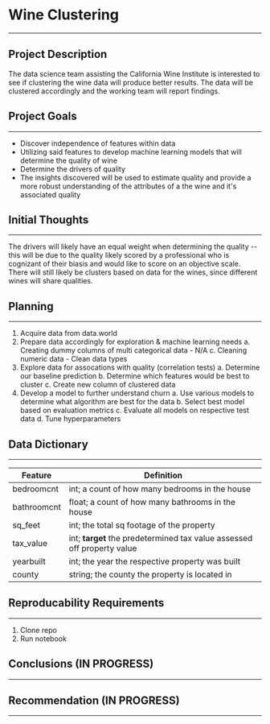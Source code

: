 # Wine Clustering
---
## Project Description 
The data science team assisting the California Wine Institute is interested to see if clustering the wine data will produce better results. The data will be clustered accordingly and the working team will report findings.

## Project Goals
---
- Discover independence of features within data
- Utilizing said features to develop machine learning models that will determine the quality of wine 
- Determine the drivers of quality
- The insights discovered will be used to estimate quality and provide a more robust understanding of the attributes of a the wine and it's associated quality

## Initial Thoughts
--- 
The drivers will likely have an equal weight when determining the quality -- this will be due to the quality likely scored by a professional who is cognizant of their biasis and would like to score on an objective scale. There will still likely be clusters based on data for the wines, since different wines will share qualities. 

## Planning
--- 
1. Acquire data from data.world
2. Prepare data accordingly for exploration & machine learning needs
    a. Creating dummy columns of multi categorical data
        - N/A
    c. Cleaning numeric data
        - Clean data types
3. Explore data for assocations with quality (correlation tests)
    a. Determine our baseline prediction
    b. Determine which features would be best to cluster
    c. Create new column of clustered data
4. Develop a model to further understand churn
    a. Use various models to determine what algorithm are best for the data
    b. Select best model based on evaluation metrics
    c. Evaluate all models on respective test data
    d. Tune hyperparameters

## Data Dictionary
--- 
| Feature        | Definition                                   |
| ---            | ---                                          |
| bedroomcnt     | int; a count of how many bedrooms in the house |
| bathroomcnt    | float; a count of how many bathrooms in the house |
| sq_feet    | int; the total sq footage of the property |
| tax_value        | int; **target** the predetermined tax value assessed off property value |
| yearbuilt    | int; the year the respective property was built |
| county         | string; the county the property is located in |


## Reproducability Requirements
---
1. Clone repo
2. Run notebook

## Conclusions (IN PROGRESS)
---


## Recommendation (IN PROGRESS)
---